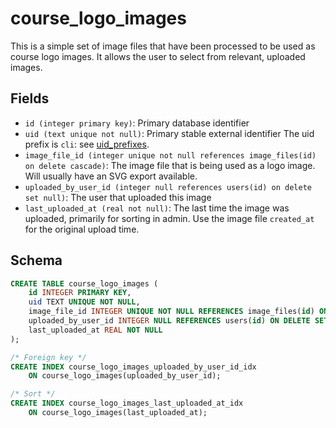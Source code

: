 # course_logo_images

This is a simple set of image files that have been processed to be used as
course logo images. It allows the user to select from relevant, uploaded images.

## Fields

- `id (integer primary key)`: Primary database identifier
- `uid (text unique not null)`: Primary stable external identifier The
  uid prefix is `cli`: see [uid_prefixes](../uid_prefixes.md).
- `image_file_id (integer unique not null references image_files(id) on delete cascade)`:
  The image file that is being used as a logo image. Will usually have an SVG export
  available.
- `uploaded_by_user_id (integer null references users(id) on delete set null)`:
  The user that uploaded this image
- `last_uploaded_at (real not null)`: The last time the image was uploaded, primarily
  for sorting in admin. Use the image file `created_at` for the original upload time.

## Schema

```sql
CREATE TABLE course_logo_images (
    id INTEGER PRIMARY KEY,
    uid TEXT UNIQUE NOT NULL,
    image_file_id INTEGER UNIQUE NOT NULL REFERENCES image_files(id) ON DELETE CASCADE ON UPDATE RESTRICT,
    uploaded_by_user_id INTEGER NULL REFERENCES users(id) ON DELETE SET NULL ON UPDATE RESTRICT,
    last_uploaded_at REAL NOT NULL
);

/* Foreign key */
CREATE INDEX course_logo_images_uploaded_by_user_id_idx
    ON course_logo_images(uploaded_by_user_id);

/* Sort */
CREATE INDEX course_logo_images_last_uploaded_at_idx
    ON course_logo_images(last_uploaded_at);
```
